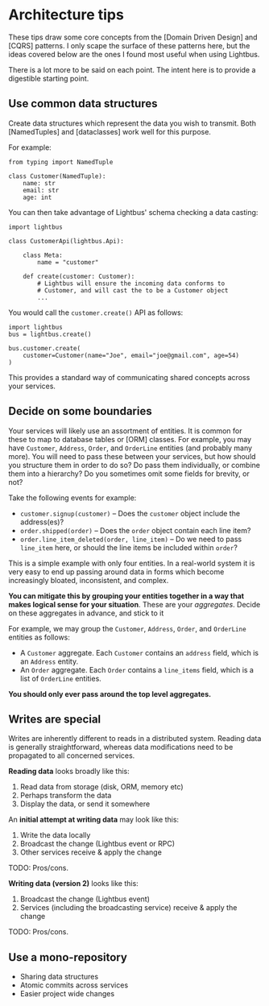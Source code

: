 # Architecture tips

These tips draw some core concepts from
the [Domain Driven Design] and [CQRS] patterns. I only
scape the surface of these patterns here, but the ideas covered
below are the ones I found most useful when using Lightbus.

There is a lot more to be said on each point. The intent
here is to provide a digestible starting point.

## Use common data structures

Create data structures which represent the data you wish to transmit.
Both [NamedTuples] and [dataclasses] work well for this purpose.

For example:

```python3
from typing import NamedTuple

class Customer(NamedTuple):
    name: str
    email: str
    age: int
```

You can then take advantage of Lightbus' schema checking a data casting:

```python3
import lightbus

class CustomerApi(lightbus.Api):

    class Meta:
        name = "customer"

    def create(customer: Customer):
        # Lightbus will ensure the incoming data conforms to
        # Customer, and will cast the to be a Customer object
        ...
```

You would call the `customer.create()` API as follows:

```python3
import lightbus
bus = lightbus.create()

bus.customer.create(
    customer=Customer(name="Joe", email="joe@gmail.com", age=54)
)
```

This provides a standard way of communicating shared concepts across
your services.

## Decide on some boundaries

Your services will likely use an assortment of entities. It is common
for these to map to database tables or [ORM] classes. For example,
you may have `Customer`, `Address`, `Order`, and `OrderLine`  entities (and probably
many more). You will need to pass these between your services,
but how should you structure them in order to do so? Do pass them
individually, or combine them into a hierarchy? Do you sometimes
omit some fields for brevity, or not?

Take the following events for example:

* `customer.signup(customer)` – Does the `customer` object include the address(es)?
* `order.shipped(order)` – Does the `order` object contain each line item?
* `order.line_item_deleted(order, line_item)` – Do we need to pass `line_item` here, or should the line items be included within `order`?

This is a simple example with only four entities. In a real-world
system it is very easy to end up passing around data in
forms which become increasingly bloated, inconsistent, and complex.

**You can mitigate this by grouping your entities together in a way that
makes logical sense for your situation**. These are your *aggregates*.
Decide on these aggregates in advance, and stick to it

For example, we may group the `Customer`, `Address`, `Order`, and `OrderLine`
entities as follows:

* A `Customer` aggregate. Each `Customer` contains an `address` field, which is an `Address` entity.
* An `Order` aggregate. Each `Order` contains a `line_items` field, which is a list of `OrderLine` entities.

**You should only ever pass around the top level aggregates.**

## Writes are special

Writes are inherently different to reads in a distributed system.
Reading data is generally straightforward, whereas data modifications
need to be propagated to all concerned services.

**Reading data** looks broadly like this:

1. Read data from storage (disk, ORM, memory etc)
1. Perhaps transform the data
1. Display the data, or send it somewhere

An **initial attempt at writing data** may look like this:

1. Write the data locally
1. Broadcast the change (Lightbus event or RPC)
1. Other services receive & apply the change

TODO: Pros/cons.

**Writing data (version 2)** looks like this:

1. Broadcast the change (Lightbus event)
1. Services (including the broadcasting service) receive & apply the change

TODO: Pros/cons.

## Use a mono-repository

* Sharing data structures
* Atomic commits across services
* Easier project wide changes
